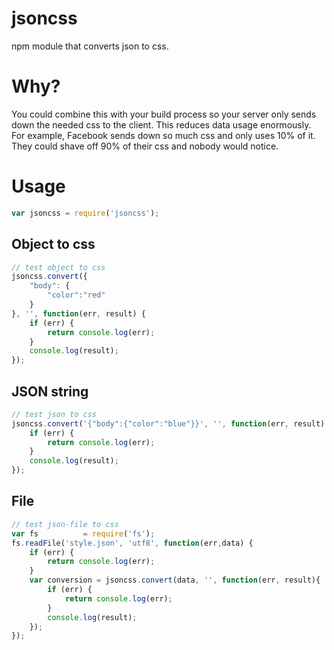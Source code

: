 # jsoncss
npm module that converts json to css.

# Why?
You could combine this with your build process so your server only sends down the needed css to the client. This reduces data usage enormously. For example, Facebook sends down so much css and only uses 10% of it. They could shave off 90% of their css and nobody would notice.

# Usage
```javascript
var jsoncss = require('jsoncss');
```
## Object to css
```javascript
// test object to css
jsoncss.convert({
	"body": {
		"color":"red"
	}
}, '', function(err, result) {
	if (err) {
		return console.log(err);
	}
	console.log(result);
});
```
## JSON string
```javascript
// test json to css
jsoncss.convert('{"body":{"color":"blue"}}', '', function(err, result) {
	if (err) {
		return console.log(err);
	}
	console.log(result);
});
```
## File
```javascript
// test json-file to css
var fs			= require('fs');
fs.readFile('style.json', 'utf8', function(err,data) {
	if (err) {
		return console.log(err);
	}
	var conversion = jsoncss.convert(data, '', function(err, result){
		if (err) {
			return console.log(err);
		}
		console.log(result);
	});
});
```
